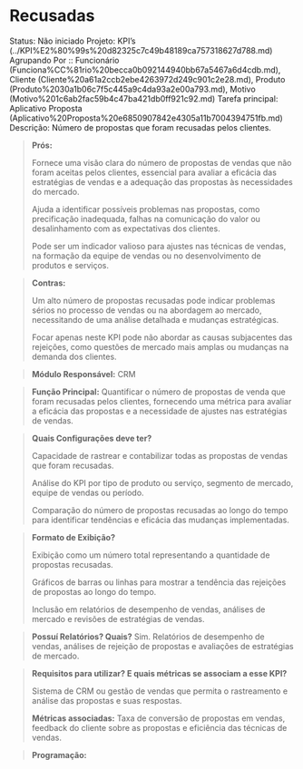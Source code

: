 # Recusadas

Status: Não iniciado
Projeto: KPI’s (../KPI%E2%80%99s%20d82325c7c49b48189ca757318627d788.md)
Agrupando Por :: Funcionário (Funciona%CC%81rio%20becca0b092144940bb67a5467a6d4cdb.md), Cliente (Cliente%20a61a2ccb2ebe4263972d249c901c2e28.md), Produto (Produto%2030a1b06c7f5c445a9c4da93a2e00a793.md), Motivo (Motivo%201c6ab2fac59b4c47ba421db0ff921c92.md)
Tarefa principal: Aplicativo Proposta (Aplicativo%20Proposta%20e6850907842e4305a11b7004394751fb.md)
Descrição: Número de propostas que foram recusadas pelos clientes.

> **Prós:**
> 
> 
> Fornece uma visão clara do número de propostas de vendas que não foram aceitas pelos clientes, essencial para avaliar a eficácia das estratégias de vendas e a adequação das propostas às necessidades do mercado.
> 
> Ajuda a identificar possíveis problemas nas propostas, como precificação inadequada, falhas na comunicação do valor ou desalinhamento com as expectativas dos clientes.
> 
> Pode ser um indicador valioso para ajustes nas técnicas de vendas, na formação da equipe de vendas ou no desenvolvimento de produtos e serviços.
> 

> **Contras:**
> 
> 
> Um alto número de propostas recusadas pode indicar problemas sérios no processo de vendas ou na abordagem ao mercado, necessitando de uma análise detalhada e mudanças estratégicas.
> 
> Focar apenas neste KPI pode não abordar as causas subjacentes das rejeições, como questões de mercado mais amplas ou mudanças na demanda dos clientes.
> 

> **Módulo Responsável:**
CRM
> 

> **Função Principal:**
Quantificar o número de propostas de venda que foram recusadas pelos clientes, fornecendo uma métrica para avaliar a eficácia das propostas e a necessidade de ajustes nas estratégias de vendas.
> 

> **Quais Configurações deve ter?**
> 
> 
> Capacidade de rastrear e contabilizar todas as propostas de vendas que foram recusadas.
> 
> Análise do KPI por tipo de produto ou serviço, segmento de mercado, equipe de vendas ou período.
> 
> Comparação do número de propostas recusadas ao longo do tempo para identificar tendências e eficácia das mudanças implementadas.
> 

> **Formato de Exibição?**
> 
> 
> Exibição como um número total representando a quantidade de propostas recusadas.
> 
> Gráficos de barras ou linhas para mostrar a tendência das rejeições de propostas ao longo do tempo.
> 
> Inclusão em relatórios de desempenho de vendas, análises de mercado e revisões de estratégias de vendas.
> 

> **Possuí Relatórios? Quais?**
Sim. Relatórios de desempenho de vendas, análises de rejeição de propostas e avaliações de estratégias de mercado.
> 

> **Requisitos para utilizar? E quais métricas se associam a esse KPI?**
> 
> 
> Sistema de CRM ou gestão de vendas que permita o rastreamento e análise das propostas e suas respostas.
> 
> **Métricas associadas:** 
> Taxa de conversão de propostas em vendas, feedback do cliente sobre as propostas e eficiência das técnicas de vendas.
> 

> **Programação:**
>
